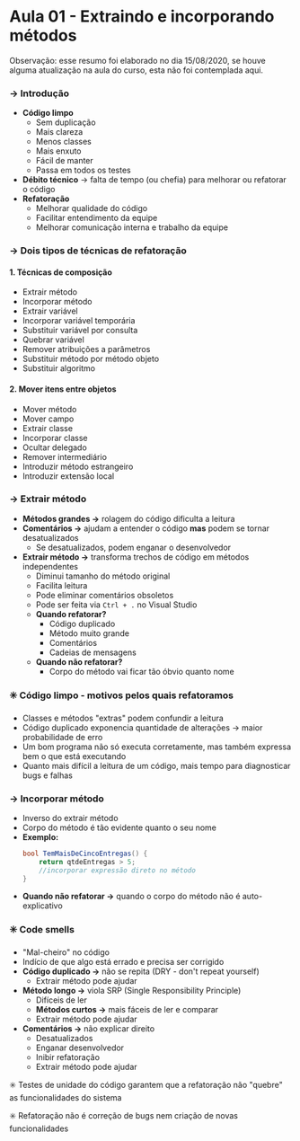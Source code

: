 # Aula 01 - Extraindo e incorporando métodos

Observação: esse resumo foi elaborado no dia 15/08/2020, se houve alguma atualização na aula do curso, esta não foi contemplada aqui.

### → Introdução
* **Código limpo**
    * Sem duplicação
    * Mais clareza
    * Menos classes
    * Mais enxuto
    * Fácil de manter
    * Passa em todos os testes
* **Débito técnico** → falta de tempo (ou chefia) para melhorar ou refatorar o código
* **Refatoração** 
    * Melhorar qualidade do código
    * Facilitar entendimento da equipe
    * Melhorar comunicação interna e trabalho da equipe

### → Dois tipos de  técnicas de refatoração
#### 1. Técnicas de composição
* Extrair método
* Incorporar método
* Extrair variável
* Incorporar variável temporária
* Substituir variável por consulta
* Quebrar variável
* Remover atribuições a parâmetros
* Substituir método por método objeto
* Substituir algoritmo

#### 2. Mover itens entre objetos
* Mover método
* Mover campo
* Extrair classe
* Incorporar classe
* Ocultar delegado
* Remover intermediário
* Introduzir método estrangeiro
* Introduzir extensão local

### → Extrair método
* **Métodos grandes →** rolagem do código dificulta a leitura
* **Comentários →** ajudam a entender o código **mas** podem se tornar desatualizados
    * Se desatualizados, podem enganar o desenvolvedor
* **Extrair método →** transforma trechos de código em métodos independentes
    * Diminui tamanho do método original
    * Facilita leitura
    * Pode eliminar comentários obsoletos
    * Pode ser feita via `Ctrl + .` no Visual Studio
    * **Quando refatorar?**
        * Código duplicado
        * Método muito grande
        * Comentários 
        * Cadeias de mensagens
    * **Quando não refatorar?**
        * Corpo do método vai ficar tão óbvio quanto nome

### :eight_spoked_asterisk: Código limpo - motivos pelos quais refatoramos
* Classes e métodos "extras" podem confundir a leitura
* Código duplicado exponencia quantidade de alterações → maior probabilidade de erro
* Um bom programa não só executa corretamente, mas também expressa bem o que está executando
* Quanto mais difícil a leitura de um código, mais tempo para diagnosticar bugs e falhas

### → Incorporar método
* Inverso do extrair método
* Corpo do método é tão evidente quanto o seu nome
* **Exemplo:**
    ```csharp
    bool TemMaisDeCincoEntregas() {
        return qtdeEntregas > 5;
        //incorporar expressão direto no método
    }
    ```
* **Quando não refatorar →** quando o corpo do método não é auto-explicativo

### :eight_spoked_asterisk: Code smells
* "Mal-cheiro" no código
* Indício de que algo está errado e precisa ser corrigido
* **Código duplicado →** não se repita (DRY - don't repeat yourself)
    * Extrair método pode ajudar
* **Método longo →** viola SRP (Single Responsibility Principle)
    * Difíceis de ler
    * **Métodos curtos →** mais fáceis de ler e comparar
    * Extrair método pode ajudar
* **Comentários →** não explicar direito
    * Desatualizados
    * Enganar desenvolvedor
    * Inibir refatoração
    * Extrair método pode ajudar

:eight_spoked_asterisk: Testes de unidade do código garantem que a refatoração não "quebre" as funcionalidades do sistema

:eight_spoked_asterisk: Refatoração não é correção de bugs nem criação de novas funcionalidades
